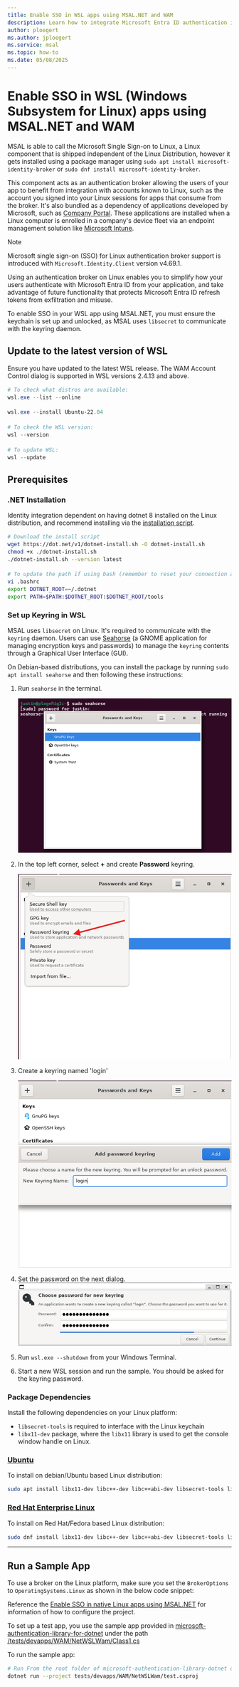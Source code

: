 ```yaml
---
title: Enable SSO in WSL apps using MSAL.NET and WAM
description: Learn how to integrate Microsoft Entra ID authentication in WSL apps using MSAL.NET and the Microsoft Single Sign-on for Linux broker.
author: ploegert
ms.author: jploegert
ms.service: msal
ms.topic: how-to
ms.date: 05/08/2025
---
```


# Enable SSO in WSL (Windows Subsystem for Linux) apps using MSAL.NET and WAM

MSAL is able to call the Microsoft Single Sign-on to Linux, a Linux component that is shipped independent of the Linux Distribution, however it gets installed using a package manager using `sudo apt install microsoft-identity-broker` or `sudo dnf install microsoft-identity-broker`.

This component acts as an authentication broker allowing the users of your app to benefit from integration with accounts known to Linux, such as the account you signed into your Linux sessions for apps that consume from the broker. It's also bundled as a dependency of applications developed by Microsoft, such as [Company Portal](/mem/intune-service/user-help/enroll-device-linux). These applications are installed when a Linux computer is enrolled in a company's device fleet via an endpoint management solution like [Microsoft Intune](/mem/intune/fundamentals/what-is-intune).

> [!NOTE]
> Microsoft single sign-on (SSO) for Linux authentication broker support is introduced with `Microsoft.Identity.Client` version v4.69.1.

Using an authentication broker on Linux enables you to simplify how your users authenticate with Microsoft Entra ID from your application, and take advantage of future functionality that protects Microsoft Entra ID refresh tokens from exfiltration and misuse.

To enable SSO in your WSL app using MSAL.NET, you must ensure the keychain is set up and unlocked, as MSAL uses `libsecret` to communicate with the keyring daemon.

## Update to the latest version of WSL

Ensure you have updated to the latest WSL release. The WAM Account Control dialog is supported in WSL versions 2.4.13 and above.

```powershell
# To check what distros are available:
wsl.exe --list --online

wsl.exe --install Ubuntu-22.04

# To check the WSL version:
wsl --version

# To update WSL:
wsl --update
```

## Prerequisites

### .NET Installation
Identity integration dependent on having dotnet 8 installed on the Linux distribution, and recommend installing via the [installation script](https://learn.microsoft.com/en-us/dotnet/core/install/linux-scripted-manual#scripted-install).

```bash
# Download the install script
wget https://dot.net/v1/dotnet-install.sh -O dotnet-install.sh
chmod +x ./dotnet-install.sh
./dotnet-install.sh --version latest

# To update the path if using bash (remember to reset your connection afterword):
vi .bashrc
export DOTNET_ROOT=~/.dotnet
export PATH=$PATH:$DOTNET_ROOT:$DOTNET_ROOT/tools
```

### Set up Keyring in WSL

MSAL uses `libsecret` on Linux. It's required to communicate with the `keyring` daemon. Users can use [Seahorse](https://wiki.gnome.org/Apps/Seahorse/) (a GNOME application for managing encryption keys and passwords) to manage the `keyring` contents through a Graphical User Interface (GUI).

On Debian-based distributions, you can install the package by running `sudo apt install seahorse` and then following these instructions:

1. Run `seahorse` in the terminal.

    ![WSL1](../../media/wam/wsl1.png)

2. In the top left corner, select **+** and create **Password** keyring.

    ![WSL2](../../media/wam/wsl2.png)

3. Create a keyring named 'login'

    ![WSL3](../../media/wam/wsl3.png)

4. Set the password on the next dialog.
    ![WSL4](../../media/wam/wsl4.png)

5. Run `wsl.exe --shutdown` from your Windows Terminal.

6. Start a new WSL session and run the sample. You should be asked for the keyring password.

### Package Dependencies 

Install the following dependencies on your Linux platform:

- `libsecret-tools` is required to interface with the Linux keychain
- `libx11-dev` package, where the `libx11` library is used to get the console window handle on Linux.

### [Ubuntu](#tab/ubuntudep)

To install on debian/Ubuntu based Linux distribution:

```bash
sudo apt install libx11-dev libc++-dev libc++abi-dev libsecret-tools libwebkit2gtk-4.0 -y
```

### [Red Hat Enterprise Linux](#tab/rheldep)

To install on Red Hat/Fedora based Linux distribution:

```bash
sudo dnf install libx11-dev libc++-dev libc++abi-dev libsecret-tools libwebkit2gtk-4.0 -y
```

---

## Run a Sample App

To use a broker on the Linux platform, make sure you set the `BrokerOptions` to `OperatingSystems.Linux` as shown in the below code snippet:

Reference the [Enable SSO in native Linux apps using MSAL.NET](./linux-dotnet-sdk.md) for information of how to configure the project. 

To set up a test app, you use the sample app provided in [microsoft-authentication-library-for-dotnet](https://github.com/AzureAD/microsoft-authentication-library-for-dotnet) under the path [/tests/devapps/WAM/NetWSLWam/Class1.cs](https://github.com/AzureAD/microsoft-authentication-library-for-dotnet/blob/main/tests/devapps/WAM/NetWSLWam/Class1.cs)


To run the sample app:

```bash
# Run From the root folder of microsoft-authentication-library-dotnet directory
dotnet run --project tests/devapps/WAM/NetWSLWam/test.csproj
```